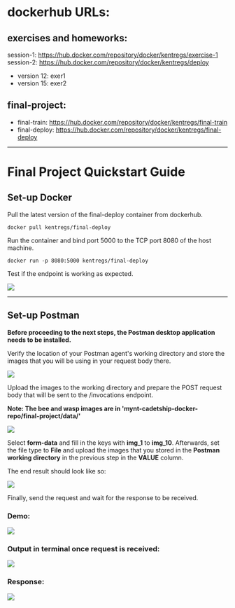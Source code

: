 # dockerhub URLs:
## exercises and homeworks:
session-1: https://hub.docker.com/repository/docker/kentregs/exercise-1  
session-2: https://hub.docker.com/repository/docker/kentregs/deploy
- version 12: exer1
- version 15: exer2
## final-project:
- final-train: https://hub.docker.com/repository/docker/kentregs/final-train
- final-deploy: https://hub.docker.com/repository/docker/kentregs/final-deploy
---
# Final Project Quickstart Guide
## Set-up Docker 
Pull the latest version of the final-deploy container from dockerhub.
```
docker pull kentregs/final-deploy
```
Run the container and bind port 5000 to the TCP port 8080 of the host machine. 
```
docker run -p 8080:5000 kentregs/final-deploy
```
Test if the endpoint is working as expected.

![](https://i.imgur.com/GdnlHqW.png)

---

## Set-up Postman 
**Before proceeding to the next steps, the Postman desktop application needs to be installed.**  

Verify the location of your Postman agent's working directory and store the images that you will be using in your request body there. 

![](https://i.imgur.com/seIQCIo.gif)

Upload the images to the working directory and prepare the POST request body that will be sent to the /invocations endpoint.  

**Note: The bee and wasp images are in 'mynt-cadetship-docker-repo/final-project/data/'**

![](https://i.imgur.com/mCQlH2q.png)

Select **form-data** and fill in the keys with **img_1** to **img_10**. Afterwards, set the file type to **File** and upload the images that you stored in the **Postman working directory** in the previous step in the **VALUE** column.  

The end result should look like so:

![](https://i.imgur.com/0Uctzxf.png)

Finally, send the request and wait for the response to be received.  

### Demo:

![](https://i.imgur.com/xHTUeZV.gif)

### Output in terminal once request is received:

![](https://i.imgur.com/VPmo1zO.png)

### Response:
![](https://i.imgur.com/OWdkF4K.png)